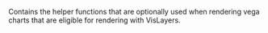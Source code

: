 Contains the helper functions that are optionally used when rendering vega charts that are eligible for rendering with VisLayers.

